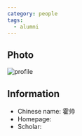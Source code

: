 ```yaml
---
category: people
tags:
  - alumni
---
```


## Photo

![profile](https://user-images.githubusercontent.com/116997215/199138950-cfc5f8b1-a5fe-4d86-ac23-bf290c4d4568.jpg)

## Information

- Chinese name: 霍帅
- Homepage:
- Scholar:
